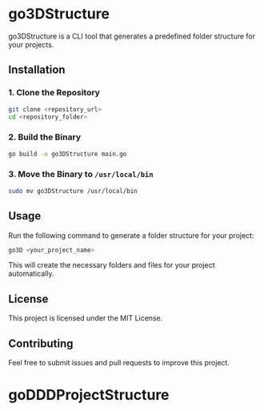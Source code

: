 # go3DStructure

go3DStructure is a CLI tool that generates a predefined folder structure for your projects.

## Installation

### 1. Clone the Repository

```sh
git clone <repository_url>
cd <repository_folder>
```

### 2. Build the Binary

```sh
go build -o go3DStructure main.go
```

### 3. Move the Binary to `/usr/local/bin`

```sh
sudo mv go3DStructure /usr/local/bin
```

## Usage

Run the following command to generate a folder structure for your project:

```sh
go3D <your_project_name>
```

This will create the necessary folders and files for your project automatically.

## License

This project is licensed under the MIT License.

## Contributing

Feel free to submit issues and pull requests to improve this project.
# goDDDProjectStructure
